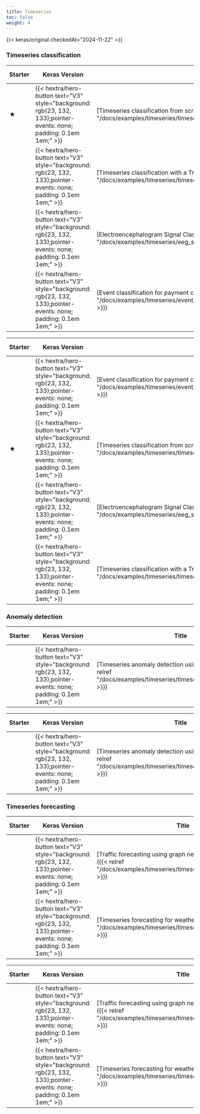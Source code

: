 ```yaml
---
title: Timeseries
toc: false
weight: 4
---
```


{{< keras/original checkedAt="2024-11-22" >}}

### Timeseries classification

| Starter | Keras Version                                                                                                        | Title                                                                                                                                                     | Date Created | Last Modified |
| ------- | -------------------------------------------------------------------------------------------------------------------- | --------------------------------------------------------------------------------------------------------------------------------------------------------- | ------------ | ------------- |
| ★       | {{< hextra/hero-button text="V3" style="background: rgb(23, 132, 133);pointer-events: none; padding: 0.1em 1em;" >}} | [Timeseries classification from scratch]({{< relref "/docs/examples/timeseries/timeseries_classification_from_scratch" >}})                               | 2020/07/21   | 2023/11/10    |
|         | {{< hextra/hero-button text="V3" style="background: rgb(23, 132, 133);pointer-events: none; padding: 0.1em 1em;" >}} | [Timeseries classification with a Transformer model]({{< relref "/docs/examples/timeseries/timeseries_classification_transformer" >}})                    | 2021/06/25   | 2021/08/05    |
|         | {{< hextra/hero-button text="V3" style="background: rgb(23, 132, 133);pointer-events: none; padding: 0.1em 1em;" >}} | [Electroencephalogram Signal Classification for action identification]({{< relref "/docs/examples/timeseries/eeg_signal_classification" >}})              | 2022/11/03   | 2022/11/05    |
|         | {{< hextra/hero-button text="V3" style="background: rgb(23, 132, 133);pointer-events: none; padding: 0.1em 1em;" >}} | [Event classification for payment card fraud detection]({{< relref "/docs/examples/timeseries/event_classification_for_payment_card_fraud_detection" >}}) | 2024/02/01   | 2024/02/01    |

| Starter | Keras Version                                                                                                        | Title                                                                                                                                                     | Date Created | Last Modified ▼ |
| ------- | -------------------------------------------------------------------------------------------------------------------- | --------------------------------------------------------------------------------------------------------------------------------------------------------- | ------------ | --------------- |
|         | {{< hextra/hero-button text="V3" style="background: rgb(23, 132, 133);pointer-events: none; padding: 0.1em 1em;" >}} | [Event classification for payment card fraud detection]({{< relref "/docs/examples/timeseries/event_classification_for_payment_card_fraud_detection" >}}) | 2024/02/01   | 2024/02/01      |
| ★       | {{< hextra/hero-button text="V3" style="background: rgb(23, 132, 133);pointer-events: none; padding: 0.1em 1em;" >}} | [Timeseries classification from scratch]({{< relref "/docs/examples/timeseries/timeseries_classification_from_scratch" >}})                               | 2020/07/21   | 2023/11/10      |
|         | {{< hextra/hero-button text="V3" style="background: rgb(23, 132, 133);pointer-events: none; padding: 0.1em 1em;" >}} | [Electroencephalogram Signal Classification for action identification]({{< relref "/docs/examples/timeseries/eeg_signal_classification" >}})              | 2022/11/03   | 2022/11/05      |
|         | {{< hextra/hero-button text="V3" style="background: rgb(23, 132, 133);pointer-events: none; padding: 0.1em 1em;" >}} | [Timeseries classification with a Transformer model]({{< relref "/docs/examples/timeseries/timeseries_classification_transformer" >}})                    | 2021/06/25   | 2021/08/05      |

### Anomaly detection

| Starter | Keras Version                                                                                                        | Title                                                                                                                        | Date Created | Last Modified |
| ------- | -------------------------------------------------------------------------------------------------------------------- | ---------------------------------------------------------------------------------------------------------------------------- | ------------ | ------------- |
|         | {{< hextra/hero-button text="V3" style="background: rgb(23, 132, 133);pointer-events: none; padding: 0.1em 1em;" >}} | [Timeseries anomaly detection using an Autoencoder]({{< relref "/docs/examples/timeseries/timeseries_anomaly_detection" >}}) | 2020/05/31   | 2020/05/31    |

| Starter | Keras Version                                                                                                        | Title                                                                                                                        | Date Created | Last Modified ▼ |
| ------- | -------------------------------------------------------------------------------------------------------------------- | ---------------------------------------------------------------------------------------------------------------------------- | ------------ | --------------- |
|         | {{< hextra/hero-button text="V3" style="background: rgb(23, 132, 133);pointer-events: none; padding: 0.1em 1em;" >}} | [Timeseries anomaly detection using an Autoencoder]({{< relref "/docs/examples/timeseries/timeseries_anomaly_detection" >}}) | 2020/05/31   | 2020/05/31      |

### Timeseries forecasting

| Starter | Keras Version                                                                                                        | Title                                                                                                                                 | Date Created | Last Modified |
| ------- | -------------------------------------------------------------------------------------------------------------------- | ------------------------------------------------------------------------------------------------------------------------------------- | ------------ | ------------- |
|         | {{< hextra/hero-button text="V3" style="background: rgb(23, 132, 133);pointer-events: none; padding: 0.1em 1em;" >}} | [Traffic forecasting using graph neural networks and LSTM]({{< relref "/docs/examples/timeseries/timeseries_traffic_forecasting" >}}) | 2021/12/28   | 2023/11/22    |
|         | {{< hextra/hero-button text="V3" style="background: rgb(23, 132, 133);pointer-events: none; padding: 0.1em 1em;" >}} | [Timeseries forecasting for weather prediction]({{< relref "/docs/examples/timeseries/timeseries_weather_forecasting" >}})            | 2020/06/23   | 2023/11/22    |

| Starter | Keras Version                                                                                                        | Title                                                                                                                                 | Date Created | Last Modified ▼ |
| ------- | -------------------------------------------------------------------------------------------------------------------- | ------------------------------------------------------------------------------------------------------------------------------------- | ------------ | --------------- |
|         | {{< hextra/hero-button text="V3" style="background: rgb(23, 132, 133);pointer-events: none; padding: 0.1em 1em;" >}} | [Traffic forecasting using graph neural networks and LSTM]({{< relref "/docs/examples/timeseries/timeseries_traffic_forecasting" >}}) | 2021/12/28   | 2023/11/22      |
|         | {{< hextra/hero-button text="V3" style="background: rgb(23, 132, 133);pointer-events: none; padding: 0.1em 1em;" >}} | [Timeseries forecasting for weather prediction]({{< relref "/docs/examples/timeseries/timeseries_weather_forecasting" >}})            | 2020/06/23   | 2023/11/22      |
